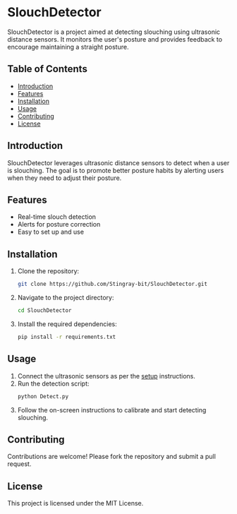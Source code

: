
# SlouchDetector

SlouchDetector is a project aimed at detecting slouching using ultrasonic distance sensors. It monitors the user's posture and provides feedback to encourage maintaining a straight posture.

## Table of Contents
- [Introduction](#introduction)
- [Features](#features)
- [Installation](#installation)
- [Usage](#usage)
- [Contributing](#contributing)
- [License](#license)

## Introduction

SlouchDetector leverages ultrasonic distance sensors to detect when a user is slouching. The goal is to promote better posture habits by alerting users when they need to adjust their posture.

## Features

- Real-time slouch detection
- Alerts for posture correction
- Easy to set up and use

## Installation

1. Clone the repository:
   ```bash
   git clone https://github.com/Stingray-bit/SlouchDetector.git
   ```
2. Navigate to the project directory:
   ```bash
   cd SlouchDetector
   ```
3. Install the required dependencies:
   ```bash
   pip install -r requirements.txt
   ```

## Usage

1. Connect the ultrasonic sensors as per the [setup](https://github.com/Stingray-bit/SlouchDetector/blob/main/sensor_placement.png) instructions.
2. Run the detection script:
   ```bash
   python Detect.py
   ```
3. Follow the on-screen instructions to calibrate and start detecting slouching.

## Contributing

Contributions are welcome! Please fork the repository and submit a pull request.

## License

This project is licensed under the MIT License.
